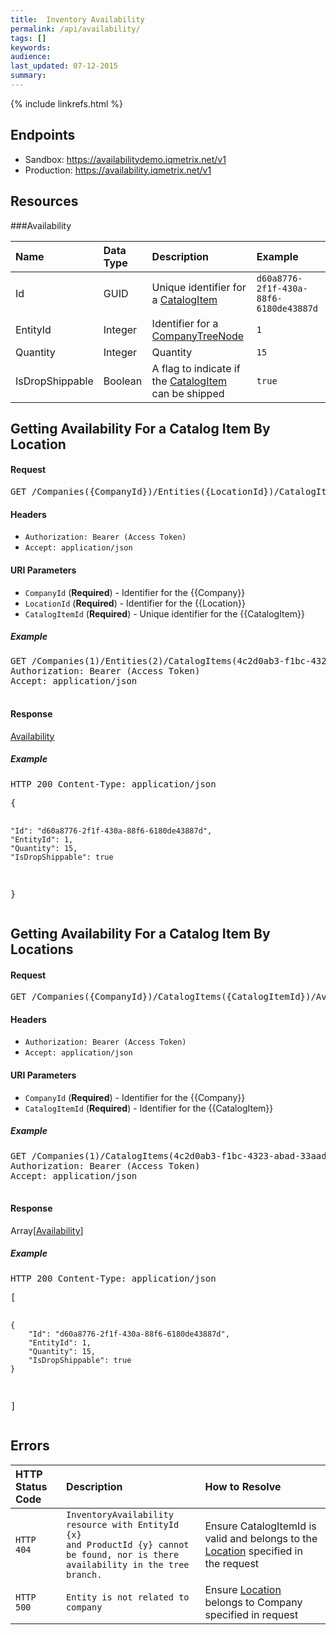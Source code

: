 ```yaml
---
title:  Inventory Availability
permalink: /api/availability/
tags: []
keywords: 
audience: 
last_updated: 07-12-2015
summary: 
---
```

{% include linkrefs.html %}



## Endpoints

* Sandbox: <a href="https://availabilitydemo.iqmetrix.net/v1">https://availabilitydemo.iqmetrix.net/v1</a>
* Production: <a href="https://availability.iqmetrix.net/v1">https://availability.iqmetrix.net/v1</a>

## Resources

###Availability

| Name | Data Type | Description | Example |
|:-----|:----------|:------------|:--------|
| Id | GUID | Unique identifier for a [CatalogItem](/api/catalog/#catalogitem) | `d60a8776-2f1f-430a-88f6-6180de43887d` |
| EntityId | Integer | Identifier for a [CompanyTreeNode](/api/company-tree/#companytreenode) | `1` |
| Quantity | Integer | Quantity | `15` |
| IsDropShippable | Boolean | A flag to indicate if the [CatalogItem](/api/catalog/#catalogitem) can be shipped | `true` |







<h2 id='getting-availability-for-a-catalog-item-by-location' class='clickable-header top-level-header'>Getting Availability For a Catalog Item By Location</h2>



<h4>Request</h4>

<pre>
GET /Companies({CompanyId})/Entities({LocationId})/CatalogItems({CatalogItemId})
</pre>

#### Headers


* `Authorization: Bearer (Access Token)`
* `Accept: application/json`



#### URI Parameters


* `CompanyId` (**Required**)  - Identifier for the {{Company}} 
* `LocationId` (**Required**)  - Identifier for the {{Location}} 
* `CatalogItemId` (**Required**)  - Unique identifier for the {{CatalogItem}} 



<h5>Example</h5>

<pre>
GET /Companies(1)/Entities(2)/CatalogItems(4c2d0ab3-f1bc-4323-abad-33aadd68049b)
Authorization: Bearer (Access Token)
Accept: application/json

</pre>

#### Response


<a href='#availability'>Availability</a>

<h5>Example</h5>

<pre>
HTTP 200 Content-Type: application/json
</pre><pre>{
    "Id": "d60a8776-2f1f-430a-88f6-6180de43887d",
    "EntityId": 1,
    "Quantity": 15,
    "IsDropShippable": true
}</pre>

<h2 id='getting-availability-for-a-catalog-item-by-locations' class='clickable-header top-level-header'>Getting Availability For a Catalog Item By Locations</h2>



<h4>Request</h4>

<pre>
GET /Companies({CompanyId})/CatalogItems({CatalogItemId})/Availability
</pre>

#### Headers


* `Authorization: Bearer (Access Token)`
* `Accept: application/json`



#### URI Parameters


* `CompanyId` (**Required**)  - Identifier for the {{Company}} 
* `CatalogItemId` (**Required**)  - Identifier for the {{CatalogItem}} 



<h5>Example</h5>

<pre>
GET /Companies(1)/CatalogItems(4c2d0ab3-f1bc-4323-abad-33aadd68049b)/Availability
Authorization: Bearer (Access Token)
Accept: application/json

</pre>

#### Response


Array[<a href='#availability'>Availability</a>]

<h5>Example</h5>

<pre>
HTTP 200 Content-Type: application/json
</pre><pre>[
    {
        "Id": "d60a8776-2f1f-430a-88f6-6180de43887d",
        "EntityId": 1,
        "Quantity": 15,
        "IsDropShippable": true
    }
]</pre>

## Errors

| HTTP Status Code | Description | How to Resolve |
|:-----------------|:------------|:---------------|
| `HTTP 404` | `InventoryAvailability resource with EntityId {x}` <br/> `and ProductId {y} cannot be found, nor is there`<br> `availability in the tree branch.` | Ensure CatalogItemId is valid and belongs to the [Location](/api/company-tree/#location) specified in the request |
| `HTTP 500` | `Entity is not related to company` | Ensure [Location](/api/company-tree/#location) belongs to Company specified in request |  
